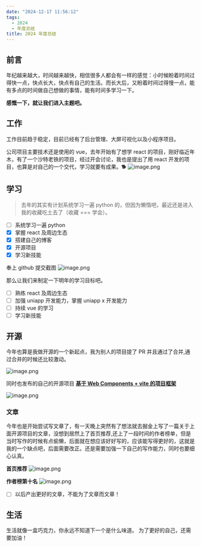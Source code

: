 ```yaml
---
date: "2024-12-17 11:56:12"
tags:
  - 2024
  - 年度总结
title: 2024 年度总结
---
```


## 前言

年纪越来越大，时间越来越快，相信很多人都会有一样的感觉：小时候盼着时间过得快一点，快点长大，快点有自己的生活。而长大后，又盼着时间过得慢一点，能有多点的时间做自己想做的事情，能有时间多学习一下。

**感慨一下，就让我们进入主题吧。**

## 工作

工作目前趋于稳定，目前已经有了后台管理、大屏可视化以及小程序项目。

公司项目主要技术还是使用的 vue，去年开始有了想学 react 的项目，刚好临近年木，有了一个沙特老铁的项目，经过开会讨论，我也是提出了用 react 开发的项目，也算是对自己的一个交代，学习就要有成果。🐕
![image.png](/life/react.png)

## 学习

> 去年的其实有计划系统学习一遍 python 的，但因为懒惰吧，最近还是进入我的收藏吃土去了（收藏 === 学会）。

- [ ] 系统学习一遍 python
- [x] 掌握 react 及周边生态
- [x] 搭建自己的博客
- [x] 开源项目
- [x] 学习新技能

奉上 github 提交截图
![image.png](/life/2024-github.png)

那么让我们来制定一下明年的学习目标吧。

- [ ] 熟练 react 及周边生态
- [ ] 加强 uniapp 开发能力，掌握 uniapp x 开发能力
- [ ] 持续 vue 的学习
- [ ] 学习新技能

## 开源

今年也算是我做开源的一个新起点，我为别人的项目提了 PR 并且通过了合并,通过合并的时候还比较激动。

![image.png](/life/2024-open.png)

同时也发布的自己的开源项目 **[基于 Web Components + vite 的项目框架](https://github.com/yosong-github/yo-web-components-template)**

![image.png](/life/2024-open-me.png)

### 文章

今年也是开始尝试写文章了，有一天晚上突然有了想法就去掘金上写了一篇关于上面开源项目的文章，没想到居然上了首页推荐,还上了一段时间的作者榜单，但是当时写作的时候有点偷懒，后面就在想应该好好写的，应该能写得更好的，这就是我的一个缺点吧，后面需要改正。还是需要加强一下自己的写作能力，同时也要细心认真。

**首页推荐**
![image.png](/life/2024-juejin.png)

**作者榜第十名**
![image.png](/life/2024-juejin1.png)

- [ ] 以后产出更好的文章，不能为了文章而文章！

## 生活

生活就像一盒巧克力，你永远不知道下一个是什么味道。
为了更好的自己，还需要加油！
